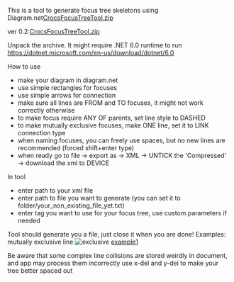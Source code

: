 This is a tool to generate focus tree skeletons using Diagram.net[CrocsFocusTreeTool.zip](uploads/0ed2e142187ecaae5dcb6fc437e89e5f/CrocsFocusTreeTool.zip)

ver 0.2:[CrocsFocusTreeTool.zip](uploads/f34d4789a59758200cc582bf3e2d9635/CrocsFocusTreeTool.zip)

Unpack the archive.
It might require .NET 6.0 runtime to run
https://dotnet.microsoft.com/en-us/download/dotnet/6.0

How to use
- make your diagram in diagram.net
- use simple rectangles for focuses
- use simple arrows for connection
- make sure all lines are FROM and TO focuses, it might not work correctly otherwise
- to make focus require ANY OF parents, set line style to DASHED
- to make mutually exclusive focuses, make ONE line, set it to LINK connection type
- when naming focuses, you can freely use spaces, but no new lines are recommended (forced shift+enter type)
- when ready go to file -> export as -> XML -> UNTICK the 'Compressed' -> download the xml to DEVICE

In tool
- enter path to your xml file
- enter path to file you want to generate (you can set it to folder/your_non_existing_file_yet.txt)
- enter tag you want to use for your focus tree, use custom parameters if needed

Tool should generate you a file, just close it when you are done!
Examples:
mutually exclusive line
![exclusive](uploads/331c3736294f8f7eab3b4757bf1ba58b/exclusive.png)
[example1](uploads/e52796ef088f55f121c83ef11eaf048d/example1.jpg)

Be aware that some complex line collisions are stored weirdly in document, and app may process them incorrectly
use x-del and y-del to make your tree better spaced out
